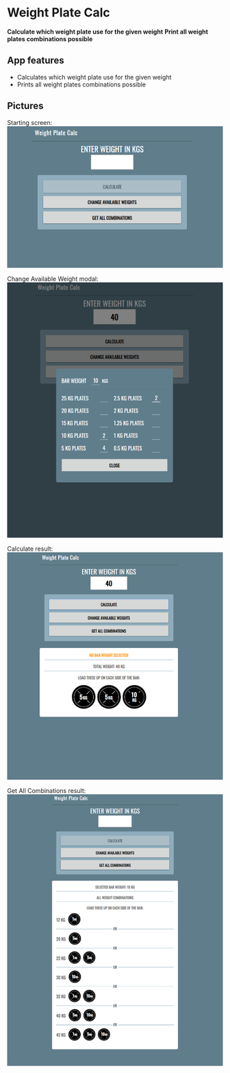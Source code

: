 # Weight Plate Calc
**Calculate which weight plate use for the given weight**
**Print all weight plates combinations possible**

## App features
* Calculates which weight plate use for the given weight
* Prints all weight plates combinations possible

## Pictures

Starting screen:  
![Starting screen](./screens/weight-plate-calc-1.png)

Change Available Weight modal:  
![Change Available Weight modal](./screens/weight-plate-calc-2.png)

Calculate result:  
![Calculate result](./screens/weight-plate-calc-3.png)

Get All Combinations result:  
![Get All Combinations result](./screens/weight-plate-calc-4.png)
